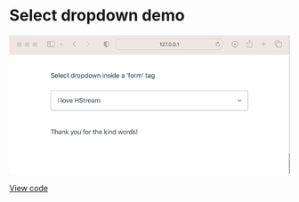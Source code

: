 # Select dropdown demo

![Demo of select](./select_demo.gif "Select demo")

[View code](./select_example.py)

